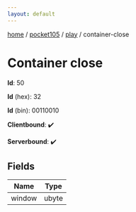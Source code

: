 ```yaml
---
layout: default
---
```


[home](/)  /  [pocket105](/protocol/pocket105)  /  [play](/protocol/pocket105/play)  /  container-close

# Container close

**Id**: 50

**Id** (hex): 32

**Id** (bin): 00110010

**Clientbound**: ✔️

**Serverbound**: ✔️

## Fields

Name | Type
---|---
window | ubyte
